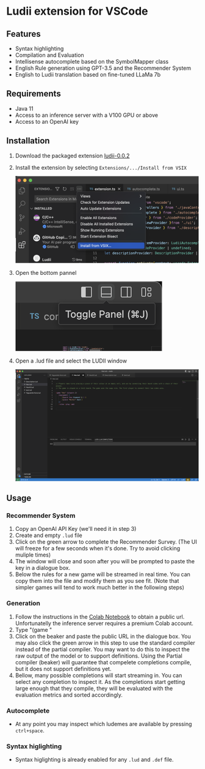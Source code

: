 # Ludii extension for VSCode

## Features

 * Syntax highlighting 
 * Compilation and Evaluation
 * Intellisense autocomplete based on the SymbolMapper class
 * English Rule generation using GPT-3.5 and the Recommender System
 * English to Ludii translation based on fine-tuned LLaMa 7b

## Requirements

* Java 11
* Access to an inference server with a V100 GPU or above
* Access to an OpenAI key

## Installation
 1. Download the packaged extension [ludii-0.0.2](https://drive.google.com/file/d/1rIf_Kw13yRVsag28xfBHXrfqneE8OT9A/view?usp=drive_link)
 2. Install the extension by selecting `Extensions/.../Install from VSIX`
   
    ![Intallation example](readme_media/install-vsix.png)
 5. Open the bottom pannel
    
    ![Example of opening the pannel](readme_media/toggle-pannel.png)
 6. Open a .lud file and select the LUDII window
   
    ![Example of ready editor](readme_media/editor.png)

## Usage
### Recommender System
 1. Copy an OpenAI API Key (we'll need it in step 3)
 2. Create and empty `.lud` file
 3. Click on the green arrow to complete the Recommender Survey. (The UI will freeze for a few seconds when it's done. Try to avoid clicking muliple times)
 4. The window will close and soon after you will be prompted to paste the key in a dialogue box.
 5. Below the rules for a new game will be streamed in real time. You can copy them into the file and modify them as you see fit. (Note that simpler games will tend to work much better in the following steps)

### Generation
 1. Follow the instructions in the [Colab Notebook](https://colab.research.google.com/drive/1HDbWCuMYz_6vZR5-mrAQs0NGNPMUzxtC?usp=sharing) to obtain a public url. Unfortunatelly the inference server requires a premium Colab account.
 2. Type "(game "
 3. Click on the beaker and paste the public URL in the dialogue box. You may also click the green arrow in this step to use the standard compiler instead of the partial compiler. You may want to do this to inspect the raw output of the model or to support definitions. Using the Partial compiler (beaker) will guarantee that compelete completions compile, but it does not support definitions yet.
 4. Bellow, many possible completions will start streaming in. You can select any completion to inspect it. As the completions start getting large enough that they compile, they will be evaluated with the evaluation metrics and sorted accordingly.

### Autocomplete 
 * At any point you may inspect which ludemes are available by pressing `ctrl+space`.

### Syntax higlighting
 * Syntax higlighting is already enabled for any `.lud` and `.def` file.
